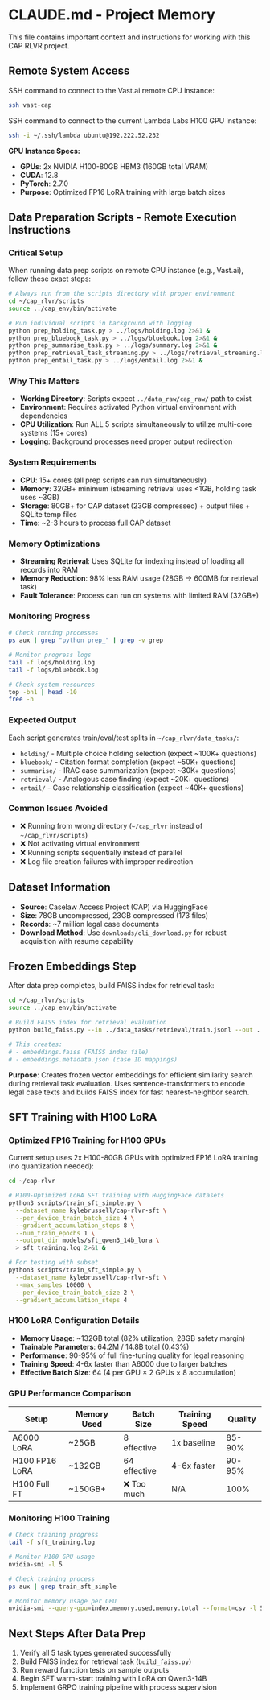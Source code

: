 # CLAUDE.md - Project Memory

This file contains important context and instructions for working with this CAP RLVR project.

## Remote System Access
SSH command to connect to the Vast.ai remote CPU instance:
```bash
ssh vast-cap
```

SSH command to connect to the current Lambda Labs H100 GPU instance:
```bash
ssh -i ~/.ssh/lambda ubuntu@192.222.52.232
```

**GPU Instance Specs:**
- **GPUs**: 2x NVIDIA H100-80GB HBM3 (160GB total VRAM)
- **CUDA**: 12.8
- **PyTorch**: 2.7.0
- **Purpose**: Optimized FP16 LoRA training with large batch sizes

## Data Preparation Scripts - Remote Execution Instructions

### Critical Setup
When running data prep scripts on remote CPU instance (e.g., Vast.ai), follow these exact steps:

```bash
# Always run from the scripts directory with proper environment
cd ~/cap_rlvr/scripts
source ../cap_env/bin/activate

# Run individual scripts in background with logging
python prep_holding_task.py > ../logs/holding.log 2>&1 &
python prep_bluebook_task.py > ../logs/bluebook.log 2>&1 &
python prep_summarise_task.py > ../logs/summary.log 2>&1 &
python prep_retrieval_task_streaming.py > ../logs/retrieval_streaming.log 2>&1 &  # Memory-optimized streaming version
python prep_entail_task.py > ../logs/entail.log 2>&1 &
```

### Why This Matters
- **Working Directory**: Scripts expect `../data_raw/cap_raw/` path to exist
- **Environment**: Requires activated Python virtual environment with dependencies
- **CPU Utilization**: Run ALL 5 scripts simultaneously to utilize multi-core systems (15+ cores)
- **Logging**: Background processes need proper output redirection

### System Requirements
- **CPU**: 15+ cores (all prep scripts can run simultaneously)
- **Memory**: 32GB+ minimum (streaming retrieval uses <1GB, holding task uses ~3GB)
- **Storage**: 80GB+ for CAP dataset (23GB compressed) + output files + SQLite temp files
- **Time**: ~2-3 hours to process full CAP dataset

### Memory Optimizations
- **Streaming Retrieval**: Uses SQLite for indexing instead of loading all records into RAM
- **Memory Reduction**: 98% less RAM usage (28GB → 600MB for retrieval task)
- **Fault Tolerance**: Process can run on systems with limited RAM (32GB+)

### Monitoring Progress
```bash
# Check running processes
ps aux | grep "python prep_" | grep -v grep

# Monitor progress logs
tail -f logs/holding.log
tail -f logs/bluebook.log

# Check system resources
top -bn1 | head -10
free -h
```

### Expected Output
Each script generates train/eval/test splits in `~/cap_rlvr/data_tasks/`:
- `holding/` - Multiple choice holding selection (expect ~100K+ questions)
- `bluebook/` - Citation format completion (expect ~50K+ questions)  
- `summarise/` - IRAC case summarization (expect ~30K+ questions)
- `retrieval/` - Analogous case finding (expect ~20K+ questions)
- `entail/` - Case relationship classification (expect ~40K+ questions)

### Common Issues Avoided
- ❌ Running from wrong directory (`~/cap_rlvr` instead of `~/cap_rlvr/scripts`)
- ❌ Not activating virtual environment
- ❌ Running scripts sequentially instead of parallel
- ❌ Log file creation failures with improper redirection

## Dataset Information
- **Source**: Caselaw Access Project (CAP) via HuggingFace
- **Size**: 78GB uncompressed, 23GB compressed (173 files)
- **Records**: ~7 million legal case documents
- **Download Method**: Use `downloads/cli_download.py` for robust acquisition with resume capability

## Frozen Embeddings Step
After data prep completes, build FAISS index for retrieval task:

```bash
cd ~/cap_rlvr/scripts
source ../cap_env/bin/activate

# Build FAISS index for retrieval evaluation
python build_faiss.py --in ../data_tasks/retrieval/train.jsonl --out ../data_tasks/retrieval/embeddings.faiss --test

# This creates:
# - embeddings.faiss (FAISS index file)
# - embeddings.metadata.json (case ID mappings)
```

**Purpose**: Creates frozen vector embeddings for efficient similarity search during retrieval task evaluation. Uses sentence-transformers to encode legal case texts and builds FAISS index for fast nearest-neighbor search.

## SFT Training with H100 LoRA

### Optimized FP16 Training for H100 GPUs
Current setup uses 2x H100-80GB GPUs with optimized FP16 LoRA training (no quantization needed):

```bash
cd ~/cap-rlvr

# H100-Optimized LoRA SFT training with HuggingFace datasets
python3 scripts/train_sft_simple.py \
  --dataset_name kylebrussell/cap-rlvr-sft \
  --per_device_train_batch_size 4 \
  --gradient_accumulation_steps 8 \
  --num_train_epochs 1 \
  --output_dir models/sft_qwen3_14b_lora \
  > sft_training.log 2>&1 &

# For testing with subset
python3 scripts/train_sft_simple.py \
  --dataset_name kylebrussell/cap-rlvr-sft \
  --max_samples 10000 \
  --per_device_train_batch_size 2 \
  --gradient_accumulation_steps 4
```

### H100 LoRA Configuration Details
- **Memory Usage**: ~132GB total (82% utilization, 28GB safety margin)
- **Trainable Parameters**: 64.2M / 14.8B total (0.43%)
- **Performance**: 90-95% of full fine-tuning quality for legal reasoning
- **Training Speed**: 4-6x faster than A6000 due to larger batches
- **Effective Batch Size**: 64 (4 per GPU × 2 GPUs × 8 accumulation)

### GPU Performance Comparison
| Setup | Memory Used | Batch Size | Training Speed | Quality |
|-------|-------------|------------|----------------|---------|
| A6000 LoRA | ~25GB | 8 effective | 1x baseline | 85-90% |
| H100 FP16 LoRA | ~132GB | 64 effective | 4-6x faster | 90-95% |
| H100 Full FT | ~150GB+ | ❌ Too much | N/A | 100% |

### Monitoring H100 Training
```bash
# Check training progress
tail -f sft_training.log

# Monitor H100 GPU usage
nvidia-smi -l 5

# Check training process
ps aux | grep train_sft_simple

# Monitor memory usage per GPU
nvidia-smi --query-gpu=index,memory.used,memory.total --format=csv -l 5
```

## Next Steps After Data Prep
1. Verify all 5 task types generated successfully
2. Build FAISS index for retrieval task (`build_faiss.py`)
3. Run reward function tests on sample outputs
4. Begin SFT warm-start training with LoRA on Qwen3-14B
5. Implement GRPO training pipeline with process supervision